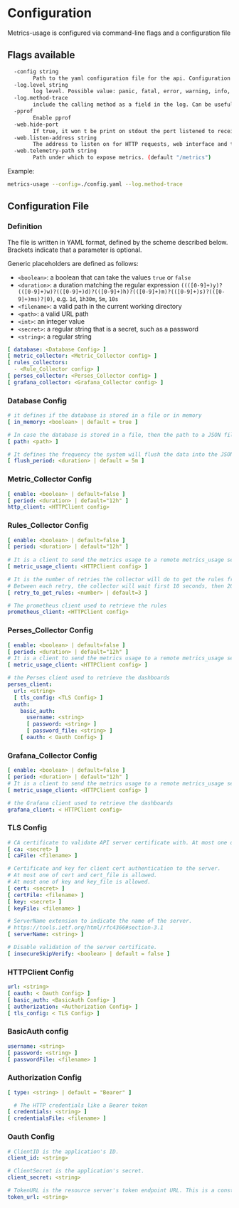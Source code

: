 Configuration
=============

Metrics-usage is configured via command-line flags and a configuration file

## Flags available

```bash
  -config string
        Path to the yaml configuration file for the api. Configuration can be overridden when using the environment variable
  -log.level string
        log level. Possible value: panic, fatal, error, warning, info, debug, trace (default "info")
  -log.method-trace
        include the calling method as a field in the log. Can be useful to see immediately where the log comes from
  -pprof
    	Enable pprof
  -web.hide-port
        If true, it won t be print on stdout the port listened to receive the HTTP request
  -web.listen-address string
        The address to listen on for HTTP requests, web interface and telemetry. (default ":8080")
  -web.telemetry-path string
        Path under which to expose metrics. (default "/metrics")
```

Example:

```bash
metrics-usage --config=./config.yaml --log.method-trace
```

## Configuration File

### Definition

The file is written in YAML format, defined by the scheme described below. Brackets indicate that a parameter is optional.

Generic placeholders are defined as follows:

* `<boolean>`: a boolean that can take the values `true` or `false`
* `<duration>`: a duration matching the regular expression `((([0-9]+)y)?(([0-9]+)w)?(([0-9]+)d)?(([0-9]+)h)?(([0-9]+)m)?(([0-9]+)s)?(([0-9]+)ms)?|0)`, e.g. `1d`, `1h30m`, `5m`, `10s`
* `<filename>`: a valid path in the current working directory
* `<path>`: a valid URL path
* `<int>`: an integer value
* `<secret>`: a regular string that is a secret, such as a password
* `<string>`: a regular string

```yaml
[ database: <Database Config> ]
[ metric_collector: <Metric_Collector config> ]
[ rules_collectors: 
  - <Rule_Collector config> ]
[ perses_collector: <Perses_Collector config> ]
[ grafana_collector: <Grafana_Collector config> ]
```

### Database Config

```yaml
# it defines if the database is stored in a file or in memory
[ in_memory: <boolean> | default = true ]

# In case the database is stored in a file, then the path to a JSON file must be defined
[ path: <path> ]

# It defines the frequency the system will flush the data into the JSON file
[ flush_period: <duration> | default = 5m ]
```

### Metric_Collector Config

```yaml
[ enable: <boolean> | default=false ]
[ period: <duration> | default="12h" ]
http_client: <HTTPClient config>
```

### Rules_Collector Config

```yaml
[ enable: <boolean> | default=false ]
[ period: <duration> | default="12h" ]
  
# It is a client to send the metrics usage to a remote metrics_usage server.
[ metric_usage_client: <HTTPClient config> ]

# It is the number of retries the collector will do to get the rules from Prometheus before actually failing.
# Between each retry, the collector will wait first 10 seconds, then 20 seconds, then 30 seconds ...etc.
[ retry_to_get_rules: <number> | default=3 ]

# The prometheus client used to retrieve the rules
prometheus_client: <HTTPClient config>
```

### Perses_Collector Config

```yaml
[ enable: <boolean> | default=false ]
[ period: <duration> | default="12h" ]
# It is a client to send the metrics usage to a remote metrics_usage server.
[ metric_usage_client: <HTTPClient config> ]

# the Perses client used to retrieve the dashboards
perses_client:
  url: <string>
  [ tls_config: <TLS Config> ]
  auth:
    basic_auth:
      username: <string>
      [ password: <string> ]
      [ password_file: <string> ]
    [ oauth: < Oauth Config> ]
```

### Grafana_Collector Config

```yaml
[ enable: <boolean> | default=false ]
[ period: <duration> | default="12h" ]
# It is a client to send the metrics usage to a remote metrics_usage server.
[ metric_usage_client: <HTTPClient config> ]

# the Grafana client used to retrieve the dashboards
grafana_client: < HTTPClient config>
```

### TLS Config

```yaml
# CA certificate to validate API server certificate with. At most one of ca and ca_file is allowed.
[ ca: <secret> ]
[ caFile: <filename> ]

# Certificate and key for client cert authentication to the server.
# At most one of cert and cert_file is allowed.
# At most one of key and key_file is allowed.
[ cert: <secret> ]
[ certFile: <filename> ]
[ key: <secret> ]
[ keyFile: <filename> ]

# ServerName extension to indicate the name of the server.
# https://tools.ietf.org/html/rfc4366#section-3.1
[ serverName: <string> ]

# Disable validation of the server certificate.
[ insecureSkipVerify: <boolean> | default = false ]
```

### HTTPClient Config

```yaml
url: <string>
[ oauth: < Oauth Config> ]
[ basic_auth: <BasicAuth Config> ]
[ authorization: <Authorization Config> ]
[ tls_config: < TLS Config> ]
```

### BasicAuth config

```yaml
username: <string>
[ password: <string> ]
[ passwordFile: <filename> ]
```

### Authorization Config

```yaml
[ type: <string> | default = "Bearer" ]

  # The HTTP credentials like a Bearer token
[ credentials: <string> ]
[ credentialsFile: <filename> ]
```

### Oauth Config

```yaml
# ClientID is the application's ID.
client_id: <string>

# ClientSecret is the application's secret.
client_secret: <string>

# TokenURL is the resource server's token endpoint URL. This is a constant specific to each server.
token_url: <string>
```
